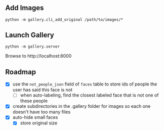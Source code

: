 # 

## Add Images
```
python -m gallery.cli_add_original /path/to/images/*
```

## Launch Gallery
```
python -m gallery.server
```
Browse to http://localhost:8000

## Roadmap

- [x] use the `not_people_json` field of `faces` table to store ids of people the user has said this face is not
  - [ ] when auto-labeling, find the closest labeled face that is not one of these people
- [x] create subdirectories in the .gallery folder for images so each one doesn't have too many files
- [x] auto-hide small faces
  - [x] store original size